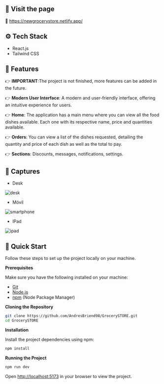 ## <a name="visit-page">🌟 Visit the page</a>

🔴 https://newgrocerystore.netlify.app/

## <a name="tech-stack">⚙️ Tech Stack</a>

- React.js
- Tailwind CSS

## <a name="features">🔋 Features</a>

👉 **IMPORTANT**:The project is not finished, more features can be added in the future.

👉 **Modern User Interface**: A modern and user-friendly interface, offering an intuitive experience for users.

👉 **Home**: The application has a main menu where you can view all the food dishes available. Each one with its respective name, price and quantities available.

👉 **Orders**: You can view a list of the dishes requested, detailing the quantity and price of each dish as well as the total to pay.

👉 **Sections**: Discounts, messages, notifications, settings.

## <a name="captures">📸 Captures</a>

- Desk
  
![desk](https://github.com/AndresBriend98/GrocerySTORE/assets/127685500/edd67ada-5ac0-4866-827a-316f51b6aa4f)

- Móvil
  
![smartphone](https://github.com/AndresBriend98/GrocerySTORE/assets/127685500/a5259771-d5d8-43d8-b985-f7c2217861d1)

- IPad
  
![ipad](https://github.com/AndresBriend98/GrocerySTORE/assets/127685500/584f24f3-ba04-4b96-8be7-147d3437f409)

## <a name="quick-start">🤸 Quick Start</a>

Follow these steps to set up the project locally on your machine.

**Prerequisites**

Make sure you have the following installed on your machine:

- [Git](https://git-scm.com/)
- [Node.js](https://nodejs.org/en)
- [npm](https://www.npmjs.com/) (Node Package Manager)

**Cloning the Repository**

```bash
git clone https://github.com/AndresBriend98/GrocerySTORE.git
cd GrocerySTORE
```

**Installation**

Install the project dependencies using npm:

```bash
npm install
```

**Running the Project**

```bash
npm run dev
```

Open [http://localhost:5173](http://localhost:5173) in your browser to view the project.
